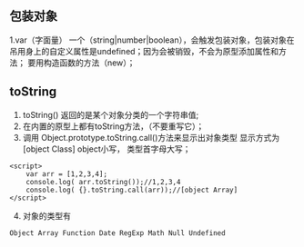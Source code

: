  ## 包装对象
1.var（字面量） 一个（string|number|boolean），会触发包装对象，包装对象在吊用身上的自定义属性是undefined；因为会被销毁，不会为原型添加属性和方法；  要用构造函数的方法（new）；
 ## toString
1. toString() 返回的是某个对象分类的一个字符串值;
2. 在内置的原型上都有toString方法，（不要重写它）；
3. 调用 Object.prototype.toString.call()方法来显示出对象类型 显示方式为[object Class] object小写， 类型首字母大写；
```
<script>
    var arr = [1,2,3,4];
	console.log( arr.toString());//1,2,3,4 
	console.log( {}.toString.call(arr));//[object Array]
</script>
```
4. 对象的类型有
```
Object Array Function Date RegExp Math Null Undefined
```




